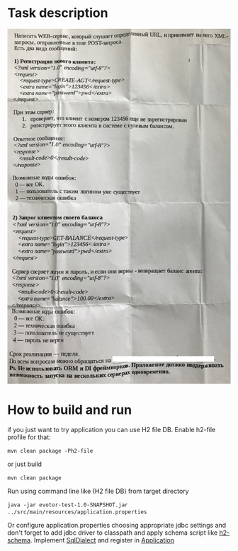 # Task description
![alr text](https://github.com/NLatyshev/evotor-test/blob/master/evotor-task.jpg)

# How to build and run
if you just want to try application you can use H2 file DB. Enable h2-file profile for that:
```
mvn clean package -Ph2-file
```
or just build
```
mvn clean package
```

Run using command line like (H2 file DB) from target directory
```
java -jar evotor-test-1.0-SNAPSHOT.jar ../src/main/resources/application.properties
```

Or configure application.properties choosing appropriate jdbc settings and don't forget to add jdbc driver to classpath and apply schema script like [h2-schema](https://github.com/NLatyshev/evotor-test/blob/master/src/main/resources/h2-schema.sql). Implement [SqlDialect](https://github.com/NLatyshev/evotor-test/blob/master/src/main/java/com/github/nlatyshev/evotor/dao/SqlDialect.java) and register in [Application](https://github.com/NLatyshev/evotor-test/blob/master/src/main/java/com/github/nlatyshev/evotor/Application.java)
